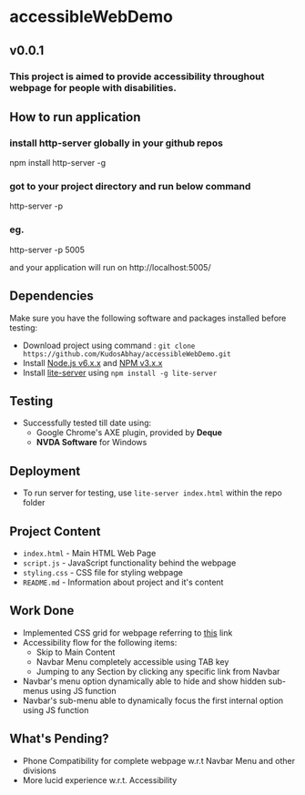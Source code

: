 # accessibleWebDemo
## v0.0.1

### This project is aimed to provide accessibility throughout webpage for people with disabilities.

## How to run application
### install http-server globally in your github repos
npm install http-server -g

### got to your project directory and run below command
http-server -p <port number>
### eg.
http-server -p 5005
	
and your application will run on
http://localhost:5005/

## Dependencies

Make sure you have the following software and packages installed before testing:

- Download project using command : ```git clone https://github.com/KudosAbhay/accessibleWebDemo.git```
- Install [Node.js v6.x.x](https://nodejs.org/dist/latest-v6.x/) and [NPM v3.x.x](https://nodejs.org/dist/latest-v6.x/)
- Install [lite-server](https://www.npmjs.com/package/lite-server) using `npm install -g lite-server`


## Testing

- Successfully tested till date using:
	- Google Chrome's AXE plugin, provided by <b>Deque</b>
	- <b>NVDA Software</b> for Windows


## Deployment

- To run server for testing, use `lite-server index.html` within the repo folder


## Project Content

- `index.html` - Main HTML Web Page
- `script.js` - JavaScript functionality behind the webpage
- `styling.css` - CSS file for styling webpage
- `README.md` - Information about project and it's content

## Work Done

- Implemented CSS grid for webpage referring to [this](https://codepen.io/sodapop/pen/rmbJoJ) link
- Accessibility flow for the following items:
	- Skip to Main Content
	- Navbar Menu completely accessible using TAB key
	- Jumping to any Section by clicking any specific link from Navbar
- Navbar's menu option dynamically able to hide and show hidden sub-menus using JS function
- Navbar's sub-menu able to dynamically focus the first internal option using JS function

## What's Pending?

- Phone Compatibility for complete webpage w.r.t Navbar Menu and other divisions
- More lucid experience w.r.t. Accessibility
